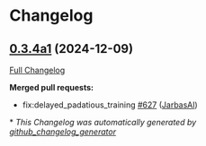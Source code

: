 # Changelog

## [0.3.4a1](https://github.com/OpenVoiceOS/ovos-core/tree/0.3.4a1) (2024-12-09)

[Full Changelog](https://github.com/OpenVoiceOS/ovos-core/compare/0.3.3...0.3.4a1)

**Merged pull requests:**

- fix:delayed\_padatious\_training [\#627](https://github.com/OpenVoiceOS/ovos-core/pull/627) ([JarbasAl](https://github.com/JarbasAl))



\* *This Changelog was automatically generated by [github_changelog_generator](https://github.com/github-changelog-generator/github-changelog-generator)*
